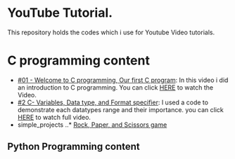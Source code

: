 # YouTube Tutorial.
This repository holds the codes which i use for Youtube Video tutorials.




# C programming content
+ [#01 - Welcome to C programming, Our first C program](./C/welcome.c): In this video i did an introduction to C programming. You can click [HERE](https://youtu.be/r1qm2fz-bjs) to watch the Video.
+ [#2 C- Variables, Data type, and Format specifier](./C/datatypes.c): I used a code to demonstrate each datatypes range and their importance. you can click [HERE](https://youtu.be/wPb6b0yZApI) to watch full video.
+ simple_projects
..* [Rock, Paper, and Scissors game](./C/simple_projects/RPS.C) 






## Python Programming content

